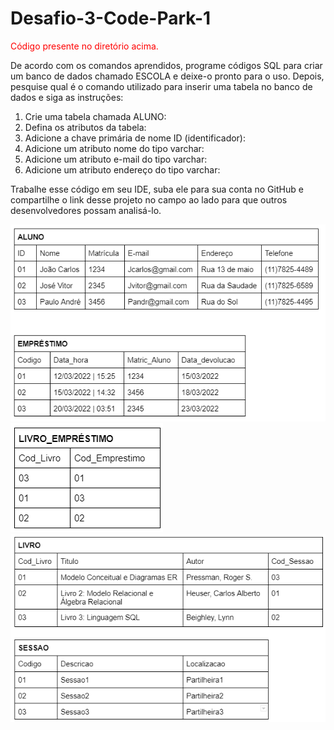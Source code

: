 # Desafio-3-Code-Park-1

<font color="red">Código presente no diretório acima.</font>

De acordo com os comandos aprendidos, programe códigos SQL para criar um banco de dados chamado ESCOLA e deixe-o pronto para o uso. Depois, pesquise qual é o comando utilizado para inserir uma tabela no banco de dados e siga as instruções:

1. Crie uma tabela chamada ALUNO:
2. Defina os atributos da tabela:
3. Adicione a chave primária de nome ID (identificador):
4. Adicione um atributo nome do tipo varchar:
5. Adicione um atributo e-mail do tipo varchar:
6. Adicione um atributo endereço do tipo varchar:

Trabalhe esse código em seu IDE, suba ele para sua conta no GitHub e compartilhe o link desse projeto no campo ao lado para que outros desenvolvedores possam analisá-lo.

![Tabela1](./img/Imagem01_Atividade06_BancoDeDadosI.png)
![Tabela2](./img/Imagem02_Atividade06_BancoDeDadosI.png)
![Tabela3](./img/Imagem03_Atividade06_BancoDeDadosI.png)

